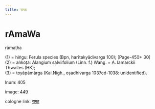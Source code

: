 ```yaml
---
title: रामठ
---
```


# rAmaWa

rāmaṭha  <div n="P" />(1) = hiṅgu: Ferula species (Bpn, harītakyādivarga 100); [Page-450+ 30] <div n="P" />(2) = aṅkoṭa: Alangium salviifolium (Linn. f.) Wang. = A. lamarckii <div n="lb" />Thwaites (HK); <div n="P" />(3) = toyāpāmārga (Kai.Nigh., oṣadhivarga 1037cd-1038: unidentified).

lnum: 405

image: [449](https://www.sanskrit-lexicon.uni-koeln.de/scans/csl-apidev/servepdf.php?dict=snp&page=449)

cologne link: [रामठ](https://sanskrit-lexicon.uni-koeln.de/scans/csl-apidev/getword.php?dict=snp&key=रामठ)

